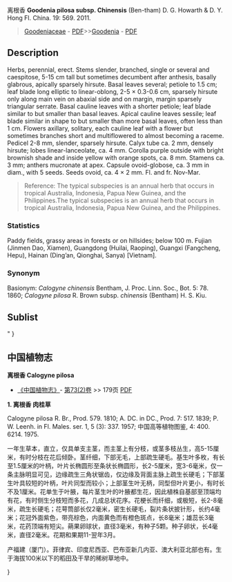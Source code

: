 离根香 **Goodenia pilosa subsp. Chinensis** (Ben-tham) D. G. Howarth & D. Y. Hong Fl. China. 19: 569. 2011.

> [Goodeniaceae](http://www.iplant.cn/info/Goodeniaceae?t=foc) - [PDF](http://www.iplant.cn/foc/pdf/Goodeniaceae.pdf)>>[Goodenia](http://www.iplant.cn/info/Goodenia?t=foc) - [PDF](http://www.iplant.cn/foc/pdf/Goodenia.pdf)

## Description

Herbs, perennial, erect. Stems slender, branched, single or several and caespitose, 5-15 cm tall but sometimes decumbent after anthesis, basally glabrous, apically sparsely hirsute. Basal leaves several; petiole to 1.5 cm; leaf blade long elliptic to linear-oblong, 2-5 × 0.3-0.6 cm, sparsely hirsute only along main vein on abaxial side and on margin, margin sparsely triangular serrate. Basal cauline leaves with a shorter petiole; leaf blade similar to but smaller than basal leaves. Apical cauline leaves sessile; leaf blade similar in shape to but smaller than more basal leaves, often less than 1 cm. Flowers axillary, solitary, each cauline leaf with a flower but sometimes branches short and multiflowered to almost becoming a raceme. Pedicel 2-8 mm, slender, sparsely hirsute. Calyx tube ca. 2 mm, densely hirsute; lobes linear-lanceolate, ca. 4 mm. Corolla purple outside with bright brownish shade and inside yellow with orange spots, ca. 8 mm. Stamens ca. 3 mm; anthers mucronate at apex. Capsule ovoid-globose, ca. 3 mm in diam., with 5 seeds. Seeds ovoid, ca. 4 × 2 mm. Fl. and fr. Nov-Mar.

> Reference: 
> The typical subspecies is an annual herb that occurs in tropical Australia, Indonesia, Papua New Guinea, and the Philippines.The typical subspecies is an annual herb that occurs in tropical Australia, Indonesia, Papua New Guinea, and the Philippines.

### Statistics
Paddy fields, grassy areas in forests or on hillsides; below 100 m. Fujian (Jinmen Dao, Xiamen), Guangdong (Huilai, Raoping), Guangxi (Fangcheng, Hepu), Hainan (Ding’an, Qionghai, Sanya) [Vietnam].

### Synonym
Basionym: *Calogyne chinensis* Bentham, J. Proc. Linn. Soc., Bot. 5: 78. 1860; *Calogyne pilosa* R. Brown subsp. *chinensis* (Bentham) H. S. Kiu.

## Sublist
"
}
## 中国植物志

**离根香 Calogyne pilosa**

* [《中国植物志》](http://www.iplant.cn/frps)- [第73(2)卷](http://www.iplant.cn/frps/vol/73(2)) >> 179页 [PDF](http://www.iplant.cn/frps/pdf/73(2)/179a.PDF)

**1. 离根香 肉桂草**

Calogyne pilosa R. Br., Prod. 579. 1810; A. DC. in DC., Prod. 7: 517. 1839; P. W. Leenh. in Fl. Males. ser. 1, 5 (3): 337. 1957; 中国高等植物图鉴, 4: 400. 6214. 1975.

一年生草本，直立，仅具单支主茎，而主茎上有分枝，或茎多枝丛生，高5-15厘米，有时分枝在花后倾卧。茎纤细，下部无毛，上部疏生硬毛。基生叶多枚，有长至1.5厘米的叶柄，叶片长椭圆形至条状长椭圆形，长2-5厘米，宽3-6毫米，仅一条主脉明显可见，边缘疏生三角状锯齿，仅边缘及背面主脉上疏生长硬毛；下部茎生叶具较短的叶柄，叶片同型而较小；上部茎生叶无柄，同型但叶片更小，有时长不及1厘米。花单生于叶腋，每片茎生叶的叶腋都生花，因此植株自基部至顶端均有花，有时侧生分枝短而多花，几成总状花序。花梗长而纤细，或极短，长2-8毫米，疏生长硬毛；花萼筒部长仅2毫米，密生长硬毛，裂片条状披针形，长约4毫米；花冠外面紫色，带亮棕色，内面黄色而有橙色斑点，长8毫米；雄蕊长3毫米，花药顶端有短尖。蒴果卵球状，直径3毫米，有种子5颗。种子卵状，长4毫米，直径2毫米。花期和果期11-翌年3月。

产福建（厦门）。菲律宾、印度尼西亚、巴布亚新几内亚、澳大利亚北部也有。生于海拔100米以下的稻田及干旱的稀树草地中。

}
